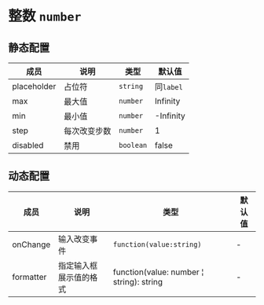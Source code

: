 # 整数 `number`

## 静态配置

| 成员 | 说明 | 类型 | 默认值 |
| --- | --- | --- | --- |
| placeholder | 占位符 | `string` | 同`label` |
| max | 最大值 | `number` | Infinity |
| min | 最小值 | `number` | -Infinity |
| step | 每次改变步数 | `number` | 1 |
| disabled | 禁用 | `boolean` | false |

## 动态配置

| 成员 | 说明 | 类型 | 默认值 |
| --- | --- | --- | --- |
| onChange | 输入改变事件 | `function(value:string)` | - |
| formatter | 指定输入框展示值的格式 | function(value: number &brvbar; string): string | - |
